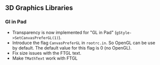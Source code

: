

## 3D Graphics Libraries

### Gl in Pad

- Transparency is now implemented for "GL in Pad" (`gStyle->SetCanvasPreferGL(1)`).
- Introduce the flag `CanvasPreferGL` in `rootrc.in`. So OpenGL can be use by 
  default. The default value for this flag is 0 (no OpenGL).
- Fix size issues with the FTGL text.
- Make `TMathText` work with FTGL
